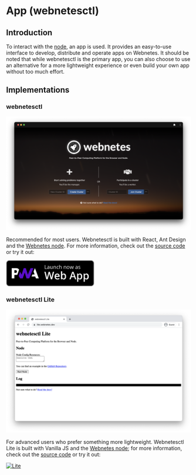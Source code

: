 # App (webnetesctl)

## Introduction

To interact with the [node](./webnetes.md), an app is used. It provides an easy-to-use interface to develop, distribute and operate apps on Webnetes. It should be noted that while webnetesctl is the primary app, you can also choose to use an alternative for a more lightweight experience or even build your own app without too much effort.

## Implementations

### webnetesctl

[![webnetesctl start screen](../getting-started/img/start.png)](https://webnetes.dev/)

Recommended for most users. Webnetesctl is built with React, Ant Design and the [Webnetes node](./webnetes.md). For more information, check out the [source code](https://github.com/alphahorizonio/webnetesctl) or try it out:

[<img src="https://github.com/alphahorizonio/webnetesctl/raw/main/img/launch.png" width="240">](https://webnetes.dev/)

### webnetesctl Lite

[![webnetesctl Lite start screen](../getting-started/img/start-lite.png)](https://lite.webnetes.dev/)

For advanced users who prefer something more lightweight. Webnetesctl Lite is built with Vanilla JS and the [Webnetes node](./webnetes.md); for more information, check out the [source code](https://github.com/alphahorizonio/webnetes/tree/main/app/webnetes_web) or try it out:

[![Lite](https://img.shields.io/badge/webnetesctl%20Lite-lite.webnetes.dev-blueviolet)](https://lite.webnetes.dev/)
